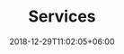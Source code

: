 ---
title: "Services"
date: 2018-12-29T11:02:05+06:00
icon: "ti-panel"
description: "Media services with unlimited scaling"
type : "docs"
weight: "3"
---